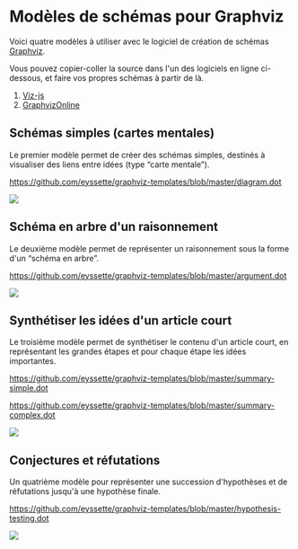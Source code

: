 # Modèles de schémas pour Graphviz

Voici quatre modèles à utiliser avec le logiciel de création de schémas [Graphviz](https://graphviz.gitlab.io/).

Vous pouvez copier-coller la source dans l'un des logiciels en ligne ci-dessous, et faire vos propres schémas à partir de là.
1. [Viz-js](http://viz-js.com/)
2. [GraphvizOnline](https://dreampuf.github.io/GraphvizOnline/)


## Schémas simples (cartes mentales)

Le premier modèle permet de créer des schémas simples, destinés à visualiser des liens entre idées (type “carte mentale”).

https://github.com/eyssette/graphviz-templates/blob/master/diagram.dot

![](https://raw.githubusercontent.com/eyssette/graphviz-templates/84db758d1931c92304de7376f054d043d7a6edb8/diagram.svg)


## Schéma en arbre d'un raisonnement

Le deuxième modèle permet de représenter un raisonnement sous la forme d'un “schéma en arbre”.

https://github.com/eyssette/graphviz-templates/blob/master/argument.dot

![](https://raw.githubusercontent.com/eyssette/graphviz-templates/84db758d1931c92304de7376f054d043d7a6edb8/argument.svg)


## Synthétiser les idées d'un article court

Le troisième modèle permet de synthétiser le contenu d'un article court, en représentant les grandes étapes et pour chaque étape les idées importantes.

https://github.com/eyssette/graphviz-templates/blob/master/summary-simple.dot

https://github.com/eyssette/graphviz-templates/blob/master/summary-complex.dot

![](https://raw.githubusercontent.com/eyssette/graphviz-templates/6d3cba4129e34f2da5bd295033502f1896f00b3b/summary-simple.svg)


## Conjectures et réfutations

Un quatrième modèle pour représenter une succession d'hypothèses et de réfutations jusqu'à une hypothèse finale.

https://github.com/eyssette/graphviz-templates/blob/master/hypothesis-testing.dot

![](https://raw.githubusercontent.com/eyssette/graphviz-templates/1535b0c20d0908478221877dcecfcdbc3565853e/hypothesis-testing.svg)
